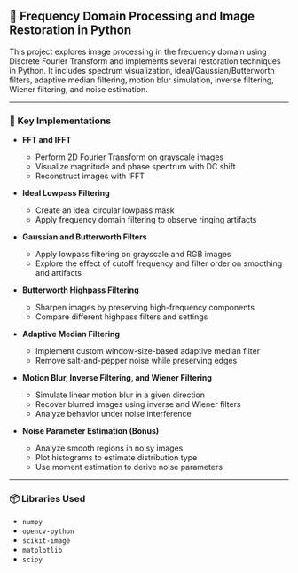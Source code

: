 
## 🌌 Frequency Domain Processing and Image Restoration in Python

This project explores image processing in the frequency domain using Discrete Fourier Transform and implements several restoration techniques in Python. It includes spectrum visualization, ideal/Gaussian/Butterworth filters, adaptive median filtering, motion blur simulation, inverse filtering, Wiener filtering, and noise estimation.

---

### 🔧 Key Implementations

- **FFT and IFFT**
  - Perform 2D Fourier Transform on grayscale images
  - Visualize magnitude and phase spectrum with DC shift
  - Reconstruct images with IFFT

- **Ideal Lowpass Filtering**
  - Create an ideal circular lowpass mask
  - Apply frequency domain filtering to observe ringing artifacts

- **Gaussian and Butterworth Filters**
  - Apply lowpass filtering on grayscale and RGB images
  - Explore the effect of cutoff frequency and filter order on smoothing and artifacts

- **Butterworth Highpass Filtering**
  - Sharpen images by preserving high-frequency components
  - Compare different highpass filters and settings

- **Adaptive Median Filtering**
  - Implement custom window-size-based adaptive median filter
  - Remove salt-and-pepper noise while preserving edges

- **Motion Blur, Inverse Filtering, and Wiener Filtering**
  - Simulate linear motion blur in a given direction
  - Recover blurred images using inverse and Wiener filters
  - Analyze behavior under noise interference

- **Noise Parameter Estimation (Bonus)**
  - Analyze smooth regions in noisy images
  - Plot histograms to estimate distribution type
  - Use moment estimation to derive noise parameters

---

### 📦 Libraries Used

- `numpy`
- `opencv-python`
- `scikit-image`
- `matplotlib`
- `scipy`
